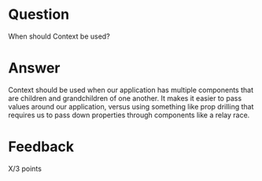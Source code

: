 # Question

When should Context be used? 

# Answer
Context should be used when our application has multiple components that are children and grandchildren of one another. It makes it easier to pass values around our application, versus using something like prop drilling that requires us to pass down properties through components like a relay race.



# Feedback

X/3 points